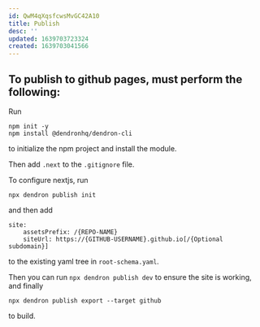 ```yaml
---
id: QwM4qXqsfcwsMvGC42A10
title: Publish
desc: ''
updated: 1639703723324
created: 1639703041566
---
```


## To publish to github pages, must perform the following:
Run
```
npm init -y
npm install @dendronhq/dendron-cli
```
to initialize the npm project and install the module.

Then add `.next` to the `.gitignore` file.

To configure nextjs, run
```
npx dendron publish init
```
and then add
```
site:
    assetsPrefix: /{REPO-NAME}
    siteUrl: https://{GITHUB-USERNAME}.github.io[/{Optional subdomain}]
```
to the existing yaml tree in `root-schema.yaml`.

Then you can run `npx dendron publish dev` to ensure the site is working, and finally 
```
npx dendron publish export --target github
```
to build.